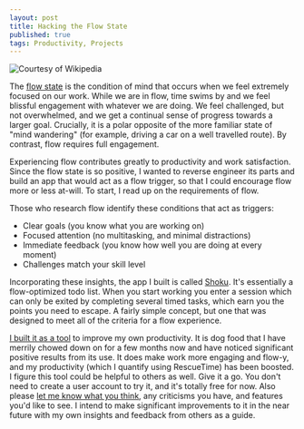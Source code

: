 ```yaml
---
layout: post
title: Hacking the Flow State
published: true
tags: Productivity, Projects
---
```


![Courtesy of Wikipedia](https://upload.wikimedia.org/wikipedia/commons/thumb/f/f6/Challenge_vs_skill.svg/300px-Challenge_vs_skill.svg.png)

The [flow state](<https://en.wikipedia.org/wiki/Flow_(psychology)>) is the condition of mind that occurs when we feel extremely focused on our work. While we are in flow, time swims by and we feel blissful engagement with whatever we are doing. We feel challenged, but not overwhelmed, and we get a continual sense of progress towards a larger goal. Crucially, it is a polar opposite of the more familiar state of "mind wandering" (for example, driving a car on a well travelled route). By contrast, flow requires full engagement.

Experiencing flow contributes greatly to productivity and work satisfaction.
Since the flow state is so positive, I wanted to reverse engineer its parts and build an app that would act as a flow trigger, so that I could encourage flow more or less at-will. To start, I read up on the requirements of flow.

Those who research flow identify these conditions that act as triggers:

- Clear goals (you know what you are working on)
- Focused attention (no multitasking, and minimal distractions)
- Immediate feedback (you know how well you are doing at every moment)
- Challenges match your skill level

Incorporating these insights, the app I built is called [Shoku](https://shoku.io). It's essentially a flow-optimized todo list. When you start working you enter a session which can only be exited by completing several timed tasks, which earn you the points you need to escape. A fairly simple concept, but one that was designed to meet all of the criteria for a flow experience.

[I built it as a tool](/2018/04/29/if-you-can-program-you-can-invent-your-own-tools/) to improve my own productivity. It is dog food that I have merrily chowed down on for a few months now and have noticed significant positive results from its use. It does make work more engaging and flow-y, and my productivity (which I quantify using RescueTime) has been boosted. I figure this tool could be helpful to others as well. Give it a go. You don't need to create a user account to try it, and it's totally free for now. Also please [let me know what you think](mailto:me@chrischung.me), any criticisms you have, and features you'd like to see. I intend to make significant improvements to it in the near future with my own insights and feedback from others as a guide.
